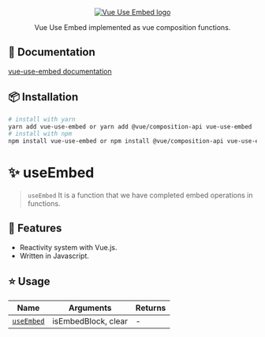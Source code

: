 <p align="center"><a href="https://vue-use-embed.netlify.app" target="_blank"><img src="https://vue-use-embed.netlify.app/assets/vue-use-embed.png" alt="Vue Use Embed logo"></a></p>
<p align="center">Vue Use Embed implemented as vue composition functions.</p>

## :scroll: Documentation

<a href="https://vue-use-embed.netlify.app" target="_blank">vue-use-embed documentation</a>

## :package: Installation

```bash
# install with yarn
yarn add vue-use-embed or yarn add @vue/composition-api vue-use-embed
# install with npm
npm install vue-use-embed or npm install @vue/composition-api vue-use-embed
```
# :sparkles: useEmbed

> `useEmbed` It is a function that we have completed embed operations in functions.

## :rocket: Features

- Reactivity system with Vue.js.
- Written in Javascript.

## :star: Usage

| Name                        | Arguments           | Returns |
| --------------------------- | ------------------- | ------- |
| [`useEmbed`](./useEmbed.md) | isEmbedBlock, clear | -       |


